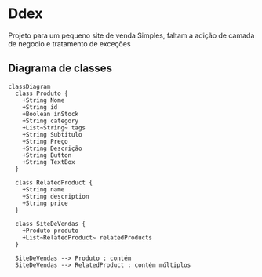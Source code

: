 # Ddex
  Projeto para um pequeno site de venda
  Simples, faltam a adição de camada de negocio e tratamento de exceções
## Diagrama de classes

``` mermaid
classDiagram
  class Produto {
    +String Nome
    +String id
    +Boolean inStock
    +String category
    +List~String~ tags
    +String Subtitulo
    +String Preço
    +String Descrição
    +String Button
    +String TextBox
  }

  class RelatedProduct {
    +String name
    +String description
    +String price
  }

  class SiteDeVendas {
    +Produto produto
    +List~RelatedProduct~ relatedProducts
  }

  SiteDeVendas --> Produto : contém
  SiteDeVendas --> RelatedProduct : contém múltiplos
